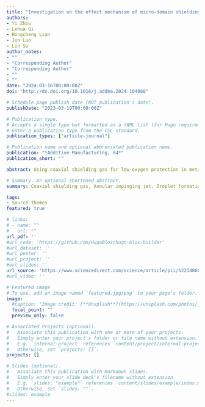 ```yaml
---
title: "Investigation on the effect mechanism of micro-domain shielding gas on metal droplet ejection process"
authors:
- Yi Zhou
- Lehua Qi
- Hongcheng Lian
- Jun Luo
- Lin Su
author_notes:
- ""
- "Corresponding Author"
- "Corresponding Author"
- ""
- ""
date: "2024-03-16T00:00:00Z"
doi: "http://dx.doi.org/10.1016/j.addma.2024.104088"

# Schedule page publish date (NOT publication's date).
publishDate: "2023-03-19T00:00:00Z"

# Publication type.
# Accepts a single type but formatted as a YAML list (for Hugo requirements).
# Enter a publication type from the CSL standard.
publication_types: ["article-journal"]

# Publication name and optional abbreviated publication name.
publication: "*Additive Manufacturing, 84*"
publication_short: ""

abstract: Using coaxial shielding gas for low-oxygen protection in metal droplet-based 3D printing helps to promote flexible production and lightweight manufacturing. However, the presence of the printing substrate causes the shielding gas to exhibit complex annular impinging jet characteristics, making the stability of droplet ejection unpredictable. In the present work, the mechanisms of airflow pattern evolution on droplet formation and metal jet deflection were first revealed by incorporating shielding gas simulations, hydrodynamic modeling, and droplet ejection experiments. An innovative airflow disturbance suppression strategy for metal droplet ejection was proposed, which can remarkably reduce the shielding gas disturbance on droplet printing. Results show that the change in deposition distance leads to a transition between two typical airflow patterns, thus affecting the droplet ejection behavior. When the deposition distance exceeds 2.5 mm, metal jets would be stretched even to a secondary break under airflow pattern 1, accelerating droplets. For the deposition distance below 2.5 mm, metal jet shortening and droplet deceleration would occur under airflow pattern 2, deflecting jet trajectory. The negative airflow effect on droplet ejection could be avoided by controlling the deposition distance to the transition region of two airflow patterns. Furthermore, a ball grid array (BGA) chip ball-mounting and two thin-wall tube printing were realized based on metal droplet ejection in annular impinging jet shielding gas. This work provides theoretical and technical guidance for the stable ejection and accurate printing of metal droplets in an opening low-oxygen environment.

# Summary. An optional shortened abstract.
summary: Coaxial shielding gas, Annular impinging jet, Droplet formation, Metal jet deflection, Metal droplet-based 3D printing.

tags:
- Source Themes
featured: true

# links:
# - name: ""
#   url: ""
url_pdf: ''
#url_code: 'https://github.com/HugoBlox/hugo-blox-builder'
#url_dataset: ''
#url_poster: ''
#url_project: ''
#url_slides: ''
url_source: 'https://www.sciencedirect.com/science/article/pii/S2214860424001349?via%3Dihub'
#url_video: ''

# Featured image
# To use, add an image named `featured.jpg/png` to your page's folder. 
image:
  #caption: 'Image credit: [**Unsplash**](https://unsplash.com/photos/jdD8gXaTZsc)'
  focal_point: ""
  preview_only: false

# Associated Projects (optional).
#   Associate this publication with one or more of your projects.
#   Simply enter your project's folder or file name without extension.
#   E.g. `internal-project` references `content/project/internal-project/index.md`.
#   Otherwise, set `projects: []`.
projects: []

# Slides (optional).
#   Associate this publication with Markdown slides.
#   Simply enter your slide deck's filename without extension.
#   E.g. `slides: "example"` references `content/slides/example/index.md`.
#   Otherwise, set `slides: ""`.
#slides: example
---
```


<!-- {{% callout note %}}
Click the *Cite* button above to demo the feature to enable visitors to import publication metadata into their reference management software.
{{% /callout %}}

{{% callout note %}}
Create your slides in Markdown - click the *Slides* button to check out the example.
{{% /callout %}}

Add the publication's **full text** or **supplementary notes** here. You can use rich formatting such as including [code, math, and images](https://docs.hugoblox.com/content/writing-markdown-latex/). -->
